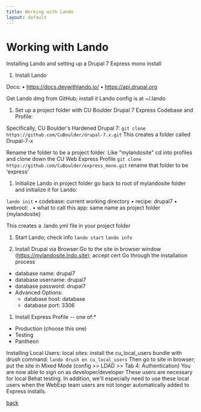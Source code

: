 ```yaml
---
title: Working with Lando
layout: default
---
```


# Working with Lando

Installing Lando and setting up a Drupal 7 Express mono install

1. Install Lando

Docs:
•	https://docs.devwithlando.io/
•	https://api.drupal.org

Get Lando dmg from GitHub; install it
Lando config is at ~/.lando


1. Set up a project folder with CU Boulder Drupal 7 Express Codebase and Profile:

Specifically, CU Boulder's Hardened Drupal 7:
```git clone https://github.com/CuBoulder/drupal-7.x.git```
This creates a folder called Drupal-7-x

Rename the folder to be a project folder. Like "mylandosite"
cd into profiles and clone down the CU Web Express Profile
```git clone https://github.com/CuBoulder/express_mono.git```
rename that folder to be 'express'

1. Initialize Lando in project folder
go back to root of mylandosite folder and initialize it for Lando:

```lando init```
•	codebase: current working directory
•	recipe: drupal7
•	webroot: .
•	what to call this app: same name as project folder {mylandosite}

This creates a .lando.yml file in your project folder

1. Start Lando; check info
```lando start```
```lando info```


1. Install Drupal via Browser
Go to the site in browser window (https://mylandosite.lndo.site); accept cert
Go through the installation process

 * database name: drupal7
 * database username: drupal7
 * database password: drupal7
 * Advanced Options:
   * database host: database
   * database port: 3306

1. Install Express Profile -- one of:*
 * Production (choose this one)
 * Testing
 * Pantheon


Installing Local Users:
local sites: install the cu_local_users bundle with drush command:
```lando drush en cu_local_users```
Then go to site in browser; put the site in Mixed Mode (config >> LDAD >> Tab 4: Authentication)
You are now able to sign on as developer/developer
These users are necessary for local Behat testing. In addition, we'll especially need to use these local users when the WebExp team users are not longer automatically added to Express installs.


[back](./)
